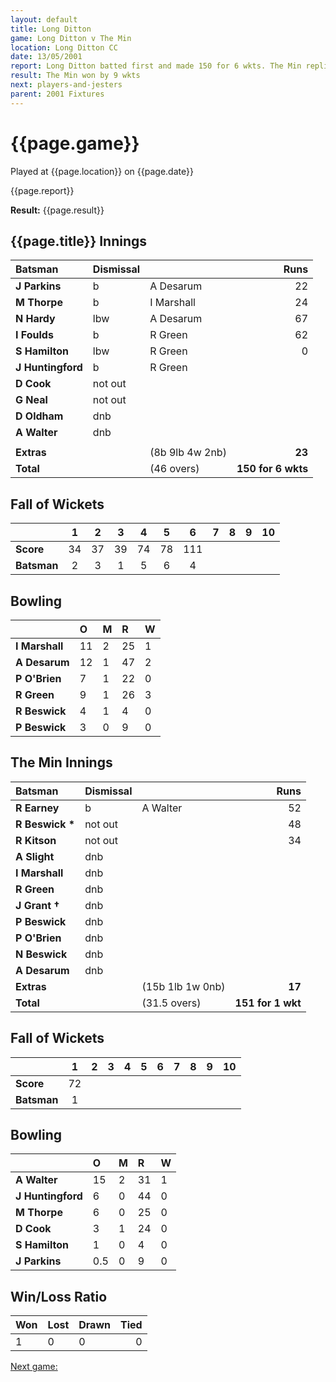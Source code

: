 ```yaml
---
layout: default
title: Long Ditton
game: Long Ditton v The Min
location: Long Ditton CC
date: 13/05/2001
report: Long Ditton batted first and made 150 for 6 wkts. The Min replied with 151 for 1 wkt
result: The Min won by 9 wkts
next: players-and-jesters
parent: 2001 Fixtures
---
```


# {{page.game}}

Played at {{page.location}} on {{page.date}}

{{page.report}}

**Result:** {{page.result}}


## {{page.title}} Innings

| Batsman | Dismissal |  | Runs |
|:---|:---|---|---:|
| **J Parkins** | b | A Desarum | 22 |
| **M Thorpe** | b | I Marshall | 24 |
| **N Hardy** | lbw | A Desarum | 67 |
| **I Foulds** | b | R Green | 62 |
| **S Hamilton** | lbw | R Green | 0 |
| **J Huntingford** | b | R Green |  |
| **D Cook** | not out |  |  |
| **G Neal** | not out |  |  |
| **D Oldham** | dnb |  |  |
| **A Walter** | dnb |  |  |
|  |  |  |  |
| **Extras** | | (8b 9lb 4w 2nb) | **23** |
| **Total** | | (46 overs) | **150 for 6 wkts** |

## Fall of Wickets

| | 1 | 2 | 3 | 4 | 5 | 6 | 7 | 8 | 9 | 10 |
|---|:---:|:---:|:---:|:---:|:---:|:---:|:---:|:---:|:---:|:---:|
| **Score** | 34 | 37 | 39 | 74 | 78 | 111 |  |  |  |  |
| **Batsman** | 2 | 3 | 1 | 5 | 6 | 4 |  |  |  |  |

## Bowling

| | O | M | R | W |
|---|:---|:---|:---|:---|
| **I Marshall** | 11 | 2 | 25 | 1 |
| **A Desarum** | 12 | 1 | 47 | 2 |
| **P O'Brien** | 7 | 1 | 22 | 0 |
| **R Green** | 9 | 1 | 26 | 3 |
| **R Beswick** | 4 | 1 | 4 | 0 |
| **P Beswick** | 3 | 0 | 9 | 0 |

## The Min Innings

| Batsman | Dismissal |  | Runs |
|:---|:---|---|---:|
| **R Earney** | b | A Walter | 52 |
| **R Beswick &#42;** | not out |  | 48 |
| **R Kitson** | not out |  | 34 |
| **A Slight** | dnb |  |  |
| **I Marshall** | dnb |  |  |
| **R Green** | dnb |  |  |
| **J Grant &#8224;** | dnb |  |  |
| **P Beswick** | dnb |  |  |
| **P O'Brien** | dnb |  |  |
| **N Beswick** | dnb |  |  |
| **A Desarum** | dnb |  |  |
| **Extras** | | (15b 1lb 1w 0nb) | **17** |
| **Total** | | (31.5 overs) | **151 for 1 wkt** |

## Fall of Wickets

| | 1 | 2 | 3 | 4 | 5 | 6 | 7 | 8 | 9 | 10 |
|---|:---:|:---:|:---:|:---:|:---:|:---:|:---:|:---:|:---:|:---:|
| **Score** | 72 |  |  |  |  |  |  |  |  |  |
| **Batsman** | 1 |  |  |  |  |  |  |  |  |  |

## Bowling

| | O | M | R | W |
|---|:---|:---|:---|:---|
| **A Walter** | 15 | 2 | 31 | 1 |
| **J Huntingford** | 6 | 0 | 44 | 0 |
| **M Thorpe** | 6 | 0 | 25 | 0 |
| **D Cook** | 3 | 1 | 24 | 0 |
| **S Hamilton** | 1 | 0 | 4 | 0 |
| **J Parkins** | 0.5 | 0 | 9 | 0 |

## Win/Loss Ratio

| Won | Lost | Drawn | Tied |
|:---|:---|:---|---:|
| 1 | 0 | 0 | 0 |

[Next game:]({{page.next}})